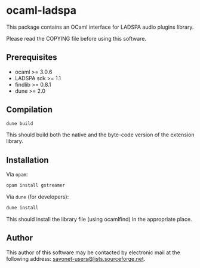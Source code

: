 ocaml-ladspa
============

This package contains an OCaml interface for LADSPA audio plugins library.

Please read the COPYING file before using this software.

Prerequisites
-------------

- ocaml >= 3.0.6
- LADSPA sdk >= 1.1
- findlib >= 0.8.1
- dune >= 2.0

Compilation
-----------

```sh
dune build
```

This should build both the native and the byte-code version of the
extension library.

Installation
------------

Via `opam`:

```sh
opam install gstreamer
```

Via `dune` (for developers):
```sh
dune install
```

This should install the library file (using ocamlfind) in the
appropriate place.

Author
------

This author of this software may be contacted by electronic mail at the
following address: savonet-users@lists.sourceforge.net.
